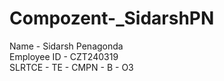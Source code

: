 # Compozent-_SidarshPN
Name - Sidarsh Penagonda
<br>
Employee ID - CZT240319
<br>
SLRTCE - TE - CMPN - B - O3
